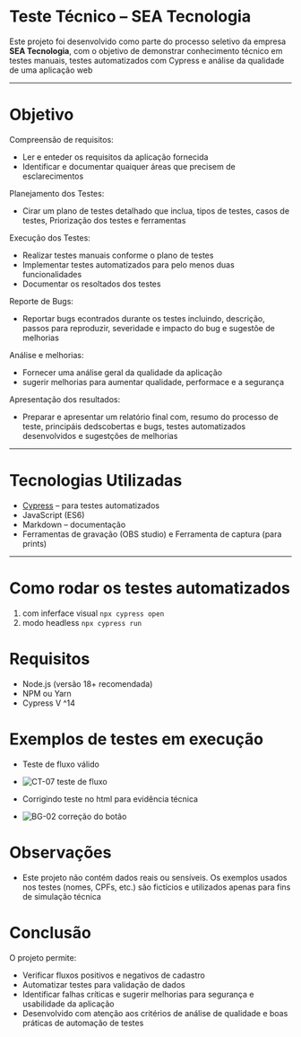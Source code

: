 # Teste Técnico – SEA Tecnologia

Este projeto foi desenvolvido como parte do processo seletivo da empresa **SEA Tecnologia**, com o objetivo de demonstrar conhecimento técnico em testes manuais, testes automatizados com Cypress e análise da qualidade de uma aplicação web

---

# Objetivo

Compreensão de requisitos:
  - Ler e enteder os requisitos da aplicação fornecida
  - Identificar e documentar quaiquer áreas que precisem de esclarecimentos

Planejamento dos Testes:
  - Cirar um plano de testes detalhado que inclua, tipos de testes, casos de testes, Priorização dos testes e ferramentas

Execução dos Testes:
  - Realizar testes manuais conforme o plano de testes
  - Implementar testes automatizados para pelo menos duas funcionalidades
  - Documentar os resoltados dos testes

Reporte de Bugs:
  - Reportar bugs econtrados durante os testes incluindo, descrição, passos para reproduzir, severidade e impacto do bug e sugestõe de melhorias

Análise e melhorias:
 - Fornecer uma análise geral da qualidade da aplicação
 - sugerir melhorias para aumentar qualidade, performace e a segurança

Apresentação dos resultados:
 - Preparar e apresentar um relatório final com, resumo do processo de teste, principáis dedscobertas e bugs, testes automatizados desenvolvidos e sugestções de melhorias

---

# Tecnologias Utilizadas

- [Cypress](https://www.cypress.io/) – para testes automatizados
- JavaScript (ES6)
- Markdown – documentação
- Ferramentas de gravação (OBS studio) e Ferramenta de captura (para prints)

---

# Como rodar os testes automatizados
1. com inferface visual 
  `npx cypress open`
2. modo headless
  `npx cypress run`

# Requisitos

- Node.js (versão 18+ recomendada)
- NPM ou Yarn
- Cypress V ^14

# Exemplos de testes em execução
- Teste de fluxo válido

- ![CT-07 teste de fluxo](evidencias_de_teste\evidencia_sucedidos\CT-07\teste_1_preenche_formulario_e_sobe_imagem(GIF).gif)

- Corrigindo teste no html para evidência técnica

- ![BG-02 correção do botão](evidencias_de_teste\evidencias_de_bugs\BG-02\Bug-02_correcao_do_botao(GIF).gif)


# Observações

- Este projeto não contém dados reais ou sensíveis. Os exemplos usados nos testes (nomes, CPFs, etc.) são fictícios e utilizados apenas para fins de simulação técnica

# Conclusão

O projeto permite:
- Verificar fluxos positivos e negativos de cadastro
- Automatizar testes para validação de dados
- Identificar falhas críticas e sugerir melhorias para segurança e usabilidade da aplicação 
- Desenvolvido com atenção aos critérios de análise de qualidade e boas práticas de automação de testes
